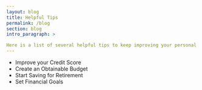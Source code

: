 ```yaml
---
layout: blog
title: Helpful Tips
permalink: /blog
section: blog
intro_paragraph: >

Here is a list of several helpful tips to keep improving your personal finances.
---
```

  * Improve your Credit Score
  * Create an Obtainable Budget
  * Start Saving for Retirement
  * Set Financial Goals
